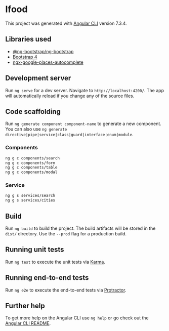 # Ifood

This project was generated with [Angular CLI](https://github.com/angular/angular-cli) version 7.3.4.

## Libraries used

* [@ng-bootstrap/ng-bootstrap](https://ng-bootstrap.github.io/)
* [Bootstrap 4](https://getbootstrap.com/)
* [ngx-google-places-autocomplete](https://www.npmjs.com/package/ngx-google-places-autocomplete)

## Development server

Run `ng serve` for a dev server. Navigate to `http://localhost:4200/`. The app will automatically reload if you change any of the source files.

## Code scaffolding

Run `ng generate component component-name` to generate a new component. You can also use `ng generate directive|pipe|service|class|guard|interface|enum|module`.

### Components

```bash
ng g c components/search
ng g c components/form
ng g c components/table
ng g c components/modal
```

### Service

```bash
ng g s services/search
ng g s services/cities
```

## Build

Run `ng build` to build the project. The build artifacts will be stored in the `dist/` directory. Use the `--prod` flag for a production build.

## Running unit tests

Run `ng test` to execute the unit tests via [Karma](https://karma-runner.github.io).

## Running end-to-end tests

Run `ng e2e` to execute the end-to-end tests via [Protractor](http://www.protractortest.org/).

## Further help

To get more help on the Angular CLI use `ng help` or go check out the [Angular CLI README](https://github.com/angular/angular-cli/blob/master/README.md).
